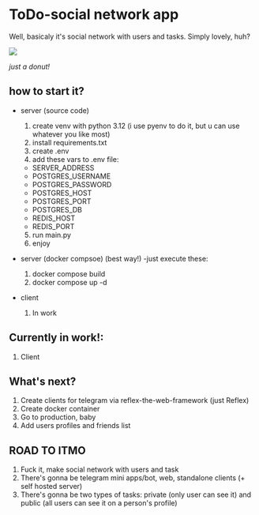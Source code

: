 # ToDo-social network app

Well, basicaly it's social network with users and tasks. Simply lovely, huh?

![](https://camo.githubusercontent.com/f7f65a2aa0cf90ec681e6e402fb6e4e76e7662ef258d3816ab6e4e4ef1a78355/68747470733a2f2f692e70696e696d672e636f6d2f6f726967696e616c732f64322f36342f34342f64323634343436323262356538633461343730306431363830336137623939322e676966) 

*just a donut!*

## how to start it?
- server (source code) 
  1. create venv with python 3.12 (i use pyenv to do it, but u can use whatever you like most)
  2. install requirements.txt
  3. create .env
  4. add these vars to .env file:
    - SERVER_ADDRESS
    - POSTGRES_USERNAME
    - POSTGRES_PASSWORD
    - POSTGRES_HOST
    - POSTGRES_PORT
    - POSTGRES_DB
    - REDIS_HOST
    - REDIS_PORT

  5. run main.py
  6. enjoy

- server (docker compsoe) (best way!)
  -just execute these: 
    1. docker compose build
    2. docker compose up -d 

- client
  1. In work

## Currently in work!:
 1. Client

## What's next?
 1. Create clients for telegram via reflex-the-web-framework (just Reflex)
 2. Create docker container
 3. Go to production, baby
 4. Add users profiles and friends list

## ROAD TO ITMO
1. Fuck it, make social network with users and task 
2. There's gonna be telegram mini apps/bot, web, standalone clients (+ self hosted server)
3. There's gonna be two types of tasks: private (only user can see it) and public (all users can see it on a person's profile)
